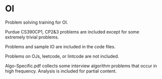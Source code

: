 # OI
Problem solving training for OI.

Purdue CS390CP1, CP2&3 problems are included except for some extremely trivial problems.

Problems and sample IO are included in the code files.

Problems on OJs, leetcode, or lintcode are not included.
 
Algo-Specific.pdf collects some interview algorithm problems that occur in high frequency. Analysis is included for partial content.
